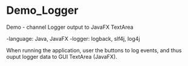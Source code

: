 # Demo_Logger
Demo - channel Logger output to JavaFX TextArea

-language: Java, JavaFX
-logger: logback, slf4j, log4j

When running the application, user the buttons to log events, and thus ouput logger data to GUI TextArea (JavaFX).
